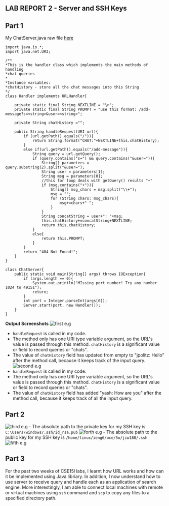 ## **LAB REPORT 2 - Server and SSH Keys**

## Part 1
My ChatServer.java raw file [here](https://igiotto12.github.io/cse15l-lab-reports/Codes/ChatServer/ChatServer.java)
```
import java.io.*;
import java.net.URI;

/**
*This is the handler class which implements the main methods of handling 
*chat queries
*
*Instance variables:
*chatHistory - store all the chat messages into this String
*/
class Handler implements URLHandler{

    private static final String NEXTLINE = "\n";
    private static final String PROMPT = "use this format: /add-message?s=<string>&user=<string>";

    private String chatHistory ="";

    public String handleRequest(URI url){
        if (url.getPath().equals("/")){
            return String.format("CHAT:"+NEXTLINE+this.chatHistory);
        }
        else if(url.getPath().equals("/add-message")){
            String query = url.getQuery();
            if (query.contains("s=") && query.contains("&user=")){
                String[] parameters = query.substring(2).split("&user=");
                String user = parameters[1];
                String msg = parameters[0];
                //this for loop deals with getQuery() results "+"
                if (msg.contains("+")){
                    String[] msg_chars = msg.split("\\+");
                    msg = "";
                    for (String chars: msg_chars){
                        msg+=chars+" ";
                    } 
                }
                String concatString = user+": "+msg; 
                this.chatHistory+=concatString+NEXTLINE;
                return this.chatHistory;
            }
            else{
                return this.PROMPT;
            }
        }
        return "404 Not Found!";
    }
}

class ChatServer{
    public static void main(String[] args) throws IOException{
        if (args.length == 0){
            System.out.println("MIssing port number! Try any number 1024 to 49151");
            return;
        }
        int port = Integer.parseInt(args[0]);
        Server.start(port, new Handler());
    }
}
```
**Output Screenshots**
  ![first e.g](https://igiotto12.github.io/cse15l-lab-reports/screenshots/p1-lab2.png) 
  - ```handleRequest``` is called in my code.
  - The method only has one URI type variable argument, so the URL's value is passed through this method. ```chatHistory``` is a significant value or field to record queries or "chats".
  - The value of ```chatHistory``` field has updated from empty to "jpolitz: Hello" after the method call, because it keeps track of the input query.
  ![second e.g](https://igiotto12.github.io/cse15l-lab-reports/screenshots/p2-lab2.png)
- ```handleRequest``` is called in my code.
- The method only has one URI type variable argument, so the URL's value is passed through this method. ```chatHistory``` is a significant value or field to record queries or "chats".
- The value of ```chatHistory``` field has added "yash: How are you" after the method call, because it keeps track of all the input query. 
  
## Part 2
![third e.g](https://igiotto12.github.io/cse15l-lab-reports/screenshots/p3-lab2.png)
    - The absolute path to the private key for my SSH key is ```C:\Users\windows/.ssh/id_rsa.pub```
![forth e.g](https://igiotto12.github.io/cse15l-lab-reports/screenshots/p4-lab2.png)
    - The absolute path to the public key for my SSH key is ```/home/linux/ieng6/oce/5o/jiw188/.ssh```
![fifth e.g](https://igiotto12.github.io/cse15l-lab-reports/screenshots/p5-lab2.png)

## Part 3
For the past two weeks of CSE15l labs, I learnt how URL works and how can it be implemented using Java libriary. In addition, I now understand how to use server to receive query and handle each as an application of search engine. 
More interestingly, I am able to connect local machines with remote or virtual machines using ```ssh``` command and ```scp``` to copy any files to a specified directory path. 
